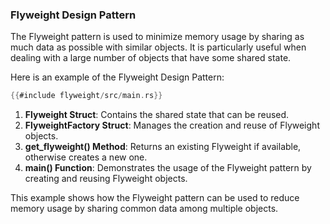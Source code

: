 ### Flyweight Design Pattern

The Flyweight pattern is used to minimize memory usage by sharing as much data as possible with similar objects. It is particularly useful when dealing with a large number of objects that have some shared state.

Here is an example of the Flyweight Design Pattern:

```rust
{{#include flyweight/src/main.rs}}
```

1. **Flyweight Struct**: Contains the shared state that can be reused.
2. **FlyweightFactory Struct**: Manages the creation and reuse of Flyweight objects.
3. **get_flyweight() Method**: Returns an existing Flyweight if available, otherwise creates a new one.
4. **main() Function**: Demonstrates the usage of the Flyweight pattern by creating and reusing Flyweight objects.

This example shows how the Flyweight pattern can be used to reduce memory usage by sharing common data among multiple objects.